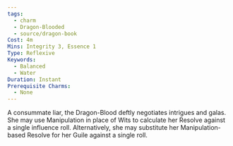 ```yaml
---
tags:
  - charm
  - Dragon-Blooded
  - source/dragon-book
Cost: 4m
Mins: Integrity 3, Essence 1
Type: Reflexive
Keywords:
  - Balanced
  - Water
Duration: Instant
Prerequisite Charms:
  - None
---
```

A consummate liar, the Dragon-Blood deftly negotiates intrigues and galas. She may use Manipulation in place of Wits to calculate her Resolve against a single influence roll. Alternatively, she may substitute her Manipulation-based Resolve for her Guile against a single roll.